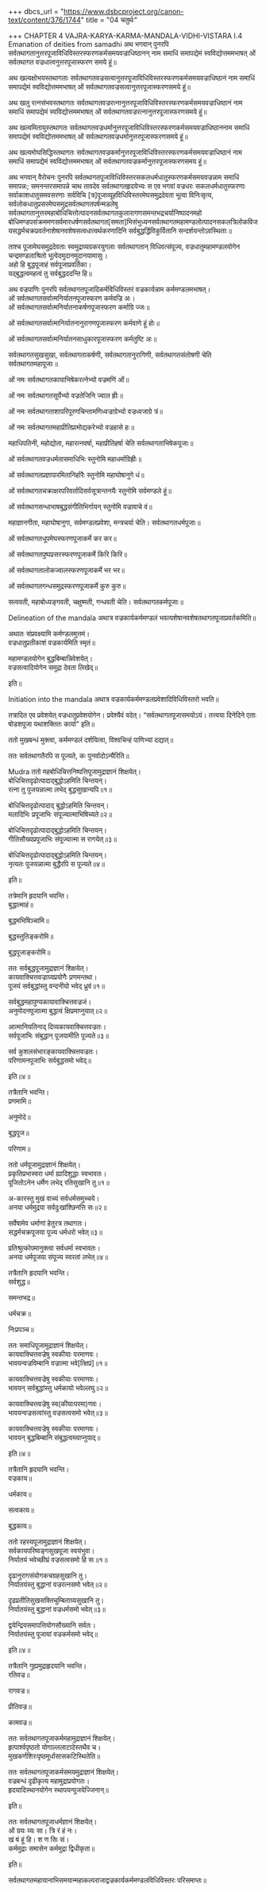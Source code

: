+++
dbcs_url = "https://www.dsbcproject.org/canon-text/content/376/1744"
title = "04 चतुर्थः"

+++
CHAPTER 4
VAJRA-KARYA-KARMA-MANDALA-VIDHI-VISTARA
I.4 Emanation of deities from samadhi
अथ भगवान् पुनरपि सर्वतथागतानुत्तरपूजाविधिविस्तरस्फरणकर्मसमयवज्राधिष्ठानन् नाम समाधिं समापद्येमं स्वविद्योत्तममभाषत् ओं सर्वतथागत वज्रधात्वनुत्तरपूजास्फरण समये हूं॥

अथ खल्वक्षोभयस्तथागताः सर्वतथागतवज्रसत्वानुत्तरपूजाविधिविस्तरस्फरणकर्मसमयवज्राधिष्ठानं नाम समाधिं समापद्येमं स्वविद्योत्तममभाषत् ओं सर्वतथागतवज्रसत्वानुत्तरपूजास्फरणसमये हूं॥

अथ खलु रत्नसंभवस्तथागतः सर्वतथागतवज्ररत्नानुत्तरपूजाविधिविस्तरस्फरणकर्मसमयवज्राधिष्ठानं नाम समाधिं समापद्येमं स्वविद्योत्तममभाषत् ओं सर्वतथागतवज्ररत्नानुत्तरपूजास्फरणसमये हूं॥

अथ खल्वमितायुस्तथागतः सर्वतथागतवज्रधर्मानुत्तरपूजाविधिविस्तरस्फरणकर्मसमयवज्राधिष्ठाननाम समाधिं समापद्येमं स्वविद्योत्तममभाषत् ओं सर्वतथागतवज्रधर्मानुत्तरपूजास्फरणसमये हूं॥

अथ खल्वमोघसिद्धिस्तथागतः सर्वतथागतवज्रकर्मानुत्तरपूजाविधिविस्तरस्फरणकर्मसमयवज्राधिष्ठानं नाम समाधिं समापद्येमं स्वविद्योत्तममभाषत् ओं सर्वतथागतवज्रकर्मानुत्तरपूजास्फरणसमय हूं॥

अथ भगवान् वैरोचनः पुनरपि सर्वतथागतपूजाविधिविस्तरसकलधर्मधातुस्फरणकर्मसमयवज्रन्नाम समाधिं समापन्नः; समनन्तरसमापन्ने चाथ तावदेव सर्वतथागतहृदयेभ्यः स एव भगवां वज्रधरः सकलधर्मधातुस्फरणाः सर्वाकाशधातुसमवसरणाः सर्वविचि [त्र]पूजाव्यूहविधिविस्तरमेघसमुद्रदेवता भूत्वा विनिःसृत्य, सर्वलोकधातुप्रसरमेघसमुद्रसर्वतथागतपर्षन्मडलेषु सर्वतथागतानुत्तरमहाबोधिचित्तोत्पादनसर्वतथागतकुलारागणसमन्तभद्रचर्यानिष्पादनमहो बोधिमण्डपसंक्रममणसर्वमारधर्षणसर्वतथागत[समता]भिसंभुध्यनसर्वतथागतमहामण्डलोत्पादनसकलत्रिलोकविजयसद्धर्मचक्रप्रवर्तनाशेषानवशेषसत्वधात्वर्थकरणादिनि सर्वबुद्धर्द्धिविकुर्वितानि सन्दर्शयन्तोऽवस्थिताः॥

ताश्च पूजामेघसमुद्रदेवताः स्वमुद्राव्यग्रकरयुगलाः सर्वतथागतान् विधिवत्संपूज्य, वज्रधातुमहामण्डलयोगेन चन्द्रमण्डलाश्रितो भूत्वेदमुदानमुदानयामासुः।  
अहो हि बुद्धपूजाहं सर्वपूजाप्रवर्तिका।  
यद्बुद्धत्वमहत्वं तु सर्वबुद्धददन्ति हि॥

अथ वज्रपाणिः पुनरपि सर्वतथागतपूजादिकर्मविधिविस्तरं वज्रकार्यन्नाम कर्ममण्डलमभाषत्।  
ओं सर्वतथागतसर्वात्मनिर्यातनपूजास्फरण कर्मवज्रि अः।  
ओं सर्वतथागतसर्वात्मनिर्यातनाकर्षणपूजास्फरण कर्माग्रि ज्जः॥

ओं सर्वतथागतसर्वात्मानिर्यातनानुरागणपूजास्फरण कर्मवाणे हूं होः॥

ओं सर्वतथागतसर्वात्मनिर्यातनसाधुकारपूजास्फरण कर्मतुष्टि अः॥

सर्वतथागतसुखसुखा, सर्वतथागताकर्षणी, सर्वतथागतानुरागिणी, सर्वतथागतसंतोषणी चेति सर्वतथागतमहापूजाः॥

ओं नमः सर्वतथागतकायाभिषेकरत्नेभ्यो वज्रमणिं ओं॥

ओं नमः सर्वतथागतसूर्येभ्यो वज्रतेजिनि ज्वाल ह्रीः॥

ओं नमः सर्वतथागताशापरिपूरणचिन्तामणिध्वज्राग्रेभ्यो वज्रध्वजाग्रे त्रं॥

ओं नमः सर्वतथागतमहाप्रीतिप्रामोद्यकरेभ्यो वज्रहासे हः॥

महाधिपतिनी, महोद्योता, महारत्नवर्षा, महाप्रीतिहर्षा चेति सर्वतथागताभिषेकपूजाः॥

ओं सर्वतथागतवज्रधर्मतासमाधिभिः स्तुनोमि महाधर्माग्रिह्रीः॥

ओं सर्वतथागतप्रज्ञापारमितानिर्हारैः स्तुनोमि महाघोषानुगे धं॥

ओं सर्वतथागतचक्राक्षरपरिवर्तादिसर्वसूत्रान्तनयैः स्तुनोमि सर्वमण्डले हूं॥

ओं सर्वतथागसन्धाभाषबुद्धसंगीतिभिर्गायन् स्तुनोमि वज्रावाचे वं॥

महाज्ञानगीता, महाघोषानुगा, सर्वमण्डलप्रवेशा, मन्त्रचर्या चेति। सर्वतथागतधर्मपूजाः॥

ओं सर्वतथागतधूपमेघस्फरणपूजाकर्मे कर कर॥

ओं सर्वतथागतपुष्पप्रसरस्फरणपूजाकर्मे किरि किरि॥

ओं सर्वतथागतालोकज्वालस्फरणपूजाकर्मे भर भर॥

ओं सर्वतथागतगन्धसमुद्रस्फरणपूजाकर्मे कुरु कुरु॥

सत्ववती, महाबोध्यङ्गवती, चक्षुष्मती, गन्धवती चेति। सर्वतथागतकर्मपूजाः॥

Delineation of the mandala
अथात्र वज्रकार्यकर्ममण्डलं भवत्यशेषानवशेषतथागतपूजाप्रवर्तकमिति॥

अथातः संप्रवक्ष्यामि कर्मण्डलमुत्तमं।  
वज्रधातुप्रतीकाशं वज्रकार्यमिति स्मृतं॥

महामण्डलयोगेन बुद्धबिम्बान्निवेशयेत्।  
वज्रसत्वादियोगेन समुद्रा देवता लिखेद्॥

इति॥

Initiation into the mandala
अथात्र वज्रकार्यकर्ममण्डलप्रवेशादिविधिविस्तरो भवति॥

तत्रादित एव प्रवेशयेत् वज्रधातुप्रवेशयोगेन। प्रवेश्यैवं वदेत्। “सर्वतथागतपूजासमयोऽयं। तत्त्वया दिनेदिने एताः षोडशपूजा यथाशक्तितः कार्या” इति॥

ततो मुखबन्धं मुक्त्वा, कर्ममण्डलं दर्शयित्वा, विश्वचिन्हं पाणिभ्यां दद्यात्॥

ततः सर्वतथागतैरपि स पूज्यते, कः पुनर्वादोऽन्यैरिति॥

Mudra
ततो महबोधिचित्तनिष्पत्तिपूजामुद्राज्ञानं शिक्षयेत्।  
बोधिचित्तदृढोत्पादाद्बुद्धोऽहमिति चिन्तयन्।  
रत्ना तु पुजयन्नात्मा लभेद् बुद्धसुखान्यपि॥१॥

बोधिचित्तदृढोत्पादाद् बुद्धोऽहमिति चिन्तयन्।  
मलादिभिः प्रपूजाभिः संपूज्यात्माभिषिच्यते॥२॥

बोधिचित्तदृढोत्पादाद्बुद्धोऽहमिति चिन्तयन्।  
गीतिसौख्यप्रपूजाभिः संपूज्यात्मा स रागयेत्॥३॥

बोधिचित्तदृढोत्पादाद्बुद्धोऽहमिति चिन्तयन्।  
नृत्यतः पूजयन्नात्मा बुद्धैरपि स पूज्यते॥४॥

इति॥

तत्रेमानि हृदयानि भवन्ति।  
बुद्धात्माहं॥

बुद्धमभिषिञ्चामि॥

बुद्धस्तुतिङ्करोमि॥

बुद्धपूजाङ्करोमि॥

ततः सर्वबुद्धपूजामुद्राज्ञानं शिक्षयेत्।  
कायवाक्चित्तवज्राग्र्यप्रयोगैः प्रणमन्तथा।  
पूजयं सर्वबुद्धांस्तु वन्दनीयो भवेद् ध्रुवं॥१॥

सर्वबुद्धमहापुण्यकायावाक्चित्तवज्रजं।  
अनुमोदनपूजात्मा बुद्धत्वं क्षिप्रमाप्नुयात्॥२॥

आत्मानियतिनाद् दिव्यकायवाक्चित्तवज्रतः।  
सर्वपूजाभिः संबुद्धान् पूजयामीति पूज्यते॥३॥

सर्व कुशलसंभारङ्कायवाक्चित्तवज्रतः।  
परिणामनपूजाभिः सर्वबुद्धसमो भवेद्॥

इति॥४॥

तत्रैतानि भवन्ति।  
प्रणमामि॥

अनुमोदे॥

बुद्धपूज॥

परिणाम॥

ततो धर्मपूजामुद्राज्ञानं शिक्षयेत्।  
प्रकृतिप्रभास्वरा धर्मा ह्यादिशुद्धाः स्वभावतः।  
पूजितोऽनेन धर्मेण लभेद् रतिसुखानि तु॥१॥

अ-कारस्तु मुखं वाच्यं सर्वधर्मसमुच्चये।  
अनया धर्ममुद्रया सर्वदुःखांश्छिनत्ति सः॥२॥

सर्वेषामेव धर्माणां हेतुरत्र तथागतः।  
सद्धर्मचक्रपूजया पूज्य धर्मधरो भवेत्॥३॥

प्रतिश्रुत्कोपमानुक्त्वा सर्वधर्मा स्वभावतः।  
अनया धर्मपूजया संपूज्य स्वरतां लभेत्॥४॥

तत्रैतानि हृदयानि भवन्ति।  
सर्वशुद्ध॥

समन्तभद्र॥

धर्मचक्र॥

निःप्रपञ्च॥

ततः समाधिपूजामुद्राज्ञानं शिक्षयेत्।  
कायवाक्चित्तवज्रेषु स्वकीयाः परमाणवः।  
भावयन्वज्रविम्बानि वज्रात्मा भवे[त्क्षिप्रं]॥१॥

कायवाक्चित्तवज्रेषु स्वकीयाः परमाणवः।  
भावयन् सर्वबुद्धांस्तु धर्मकायो भवेल्लघु॥२॥

कायवाक्चित्तवज्रेषु स्व(कीयाःपरमा)णवः।  
भावयन्वज्रसत्वांस्तु वज्रसत्वसमो भवेत्॥३॥

कायवाक्चित्तवज्रेषु स्वकीयाः परमाणवः।  
भावयन् बुद्धबिम्बानि संबुद्धत्वमवाप्नुयाद्॥

इति॥४॥

तत्रैतानि हृदयानि भवन्ति।  
वज्रकाय॥

धर्मकाय॥

सत्वकाय॥

बुद्धकाय॥

ततो रहस्यपूजामुद्राज्ञानं शिक्षयेत्।  
सर्वकायपरिष्वङ्गसुखपूजा स्वयंभुवा।  
निर्यातयं भवेच्छीघ्रं वज्रसत्वसमो हि सः॥१॥

दृढानुरागसंयोगकचग्रहसुखानि तु।  
निर्यातयंस्तु बुद्धानां वज्ररत्नसमो भवेत्॥२॥

दृढप्रतीतिसुखसक्तिचुम्बिताग्र्यसुखानि तु।  
निर्यातयंस्तु बुद्धानां वज्रधर्मसमो भवेत्॥३॥

द्वयेन्द्रियसमापत्तियोगसौख्यानि सर्वतः।  
निर्यातयंस्तु पूजायां वज्रकर्मसमो भवेद्॥

इति॥४॥

तत्रैतानि गुह्यमुद्राहृदयानि भवन्ति।  
रतिवज्र॥

रागवज्र॥

प्रीतिवज्र॥

कामवज्र॥

ततः सर्वतथागतपूजाकर्ममहामुद्राज्ञानं शिक्षयेत्।  
हृत्पार्श्वपृष्ठतो योगाल्ललाटादेस्तथैव च।  
मुखकर्णशिरःपृष्ठमूर्धासासकटिस्थितेति॥

ततः सर्वतथागतपूजाकर्मसमयमुद्राज्ञानं शिक्षयेत्।  
वज्रबन्धं दृढीकृत्य महामुद्राप्रयोगतः।  
हृदयादिस्थानयोगेन स्थापयन्पूजयेज्जिनान्॥

इति॥

ततः सर्वतथागतपूजाधर्मज्ञानं शिक्षयेत्।  
ओं ग्रयः य्यः सा। त्रि रं हं नः।  
खं षं हूं हि। श ण सिः सं।  
कर्ममुद्राः समासेन कर्ममुद्रा द्विधीकृता॥

इति॥

सर्वतथागतमहायानाभिसमयान्महाकल्पराजाद्वज्रकार्यकर्ममण्डलविधिविस्तरः परिसमाप्तः॥

